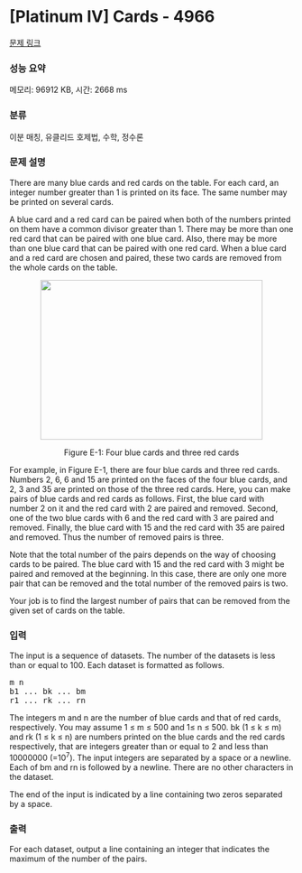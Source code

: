 # [Platinum IV] Cards - 4966 

[문제 링크](https://www.acmicpc.net/problem/4966) 

### 성능 요약

메모리: 96912 KB, 시간: 2668 ms

### 분류

이분 매칭, 유클리드 호제법, 수학, 정수론

### 문제 설명

<p>There are many blue cards and red cards on the table. For each card, an integer number greater than 1 is printed on its face. The same number may be printed on several cards.</p>

<p>A blue card and a red card can be paired when both of the numbers printed on them have a common divisor greater than 1. There may be more than one red card that can be paired with one blue card. Also, there may be more than one blue card that can be paired with one red card. When a blue card and a red card are chosen and paired, these two cards are removed from the whole cards on the table.</p>

<p style="text-align: center;"><img alt="" src="https://www.acmicpc.net/upload/images3/E1.png" style="height:283px; width:394px"></p>

<p style="text-align: center;">Figure E-1: Four blue cards and three red cards</p>

<p>For example, in Figure E-1, there are four blue cards and three red cards. Numbers 2, 6, 6 and 15 are printed on the faces of the four blue cards, and 2, 3 and 35 are printed on those of the three red cards. Here, you can make pairs of blue cards and red cards as follows. First, the blue card with number 2 on it and the red card with 2 are paired and removed. Second, one of the two blue cards with 6 and the red card with 3 are paired and removed. Finally, the blue card with 15 and the red card with 35 are paired and removed. Thus the number of removed pairs is three.</p>

<p>Note that the total number of the pairs depends on the way of choosing cards to be paired. The blue card with 15 and the red card with 3 might be paired and removed at the beginning. In this case, there are only one more pair that can be removed and the total number of the removed pairs is two.</p>

<p>Your job is to find the largest number of pairs that can be removed from the given set of cards on the table.</p>

### 입력 

 <p>The input is a sequence of datasets. The number of the datasets is less than or equal to 100. Each dataset is formatted as follows.</p>

<pre>m n 
b1 ... bk ... bm 
r1 ... rk ... rn </pre>

<p>The integers m and n are the number of blue cards and that of red cards, respectively. You may assume 1 ≤ m ≤ 500 and 1≤ n ≤ 500. bk (1 ≤ k ≤ m) and rk (1 ≤ k ≤ n) are numbers printed on the blue cards and the red cards respectively, that are integers greater than or equal to 2 and less than 10000000 (=10<sup>7</sup>). The input integers are separated by a space or a newline. Each of bm and rn is followed by a newline. There are no other characters in the dataset.</p>

<p>The end of the input is indicated by a line containing two zeros separated by a space.</p>

### 출력 

 <p>For each dataset, output a line containing an integer that indicates the maximum of the number of the pairs.</p>

